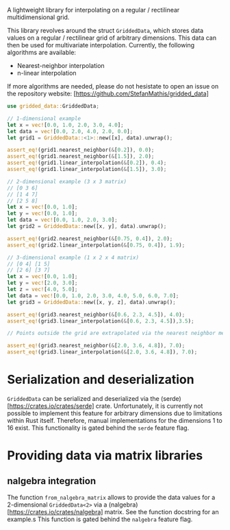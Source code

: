 A lightweight library for interpolating on a regular / rectilinear multidimensional grid.

This library revolves around the struct `GriddedData`, which stores data values on a regular /
rectilinear grid of arbitrary dimensions. This data can then be used for multivariate interpolation.
Currently, the following algorithms are available:
- Nearest-neighbor interpolation
- n-linear interpolation

If more algorithms are needed, please do not hesistate to open an issue on the repository
website: [https://github.com/StefanMathis/gridded_data]

```rust
use gridded_data::GriddedData;

// 1-dimensional example
let x = vec![0.0, 1.0, 2.0, 3.0, 4.0];
let data = vec![0.0, 2.0, 4.0, 2.0, 0.0];
let grid1 = GriddedData::<1>::new([x], data).unwrap();

assert_eq!(grid1.nearest_neighbor(&[0.2]), 0.0);
assert_eq!(grid1.nearest_neighbor(&[1.5]), 2.0);
assert_eq!(grid1.linear_interpolation(&[0.2]), 0.4);
assert_eq!(grid1.linear_interpolation(&[1.5]), 3.0);

// 2-dimensional example (3 x 3 matrix)
// [0 3 6]
// [1 4 7]
// [2 5 8]
let x = vec![0.0, 1.0];
let y = vec![0.0, 1.0];
let data = vec![0.0, 1.0, 2.0, 3.0];
let grid2 = GriddedData::new([x, y], data).unwrap();

assert_eq!(grid2.nearest_neighbor(&[0.75, 0.4]), 2.0);
assert_eq!(grid2.linear_interpolation(&[0.75, 0.4]), 1.9);

// 3-dimensional example (1 x 2 x 4 matrix)
// [0 4] [1 5]
// [2 6] [3 7]
let x = vec![0.0, 1.0];
let y = vec![2.0, 3.0];
let z = vec![4.0, 5.0];
let data = vec![0.0, 1.0, 2.0, 3.0, 4.0, 5.0, 6.0, 7.0];
let grid3 = GriddedData::new([x, y, z], data).unwrap();

assert_eq!(grid3.nearest_neighbor(&[0.6, 2.3, 4.5]), 4.0);
assert_eq!(grid3.linear_interpolation(&[0.6, 2.3, 4.5]),3.5);

// Points outside the grid are extrapolated via the nearest neighbor method:

assert_eq!(grid3.nearest_neighbor(&[2.0, 3.6, 4.8]), 7.0);
assert_eq!(grid3.linear_interpolation(&[2.0, 3.6, 4.8]), 7.0);
```

# Serialization and deserialization

`GriddedData` can be serialized and deserialized via the (serde)[https://crates.io/crates/serde] crate.
Unfortunately, it is currently not possible to implement this feature for arbitrary dimensions
due to limitations within Rust itself. Therefore, manual implementations for the dimensions
1 to 16 exist.
This functionality is gated behind the `serde` feature flag.

# Providing data via matrix libraries

## nalgebra integration

The function `from_nalgebra_matrix` allows to provide the data values
for a 2-dimensional `GriddedData<2>` via a (nalgebra)[https://crates.io/crates/nalgebra] matrix.
See the function docstring for an example.s
This function is gated behind the `nalgebra` feature flag.